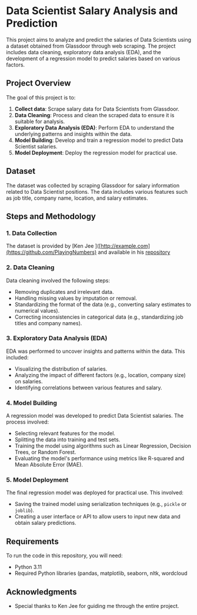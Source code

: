 # Data Scientist Salary Analysis and Prediction

This project aims to analyze and predict the salaries of Data Scientists using a dataset obtained from Glassdoor through web scraping. The project includes data cleaning, exploratory data analysis (EDA), and the development of a regression model to predict salaries based on various factors.

## Project Overview

The goal of this project is to:
1. **Collect data**: Scrape salary data for Data Scientists from Glassdoor.
2. **Data Cleaning**: Process and clean the scraped data to ensure it is suitable for analysis.
3. **Exploratory Data Analysis (EDA)**: Perform EDA to understand the underlying patterns and insights within the data.
4. **Model Building**: Develop and train a regression model to predict Data Scientist salaries.
5. **Model Deployment**: Deploy the regression model for practical use.

## Dataset

The dataset was collected by scraping Glassdoor for salary information related to Data Scientist positions. The data includes various features such as job title, company name, location, and salary estimates.

## Steps and Methodology

### 1. Data Collection

The dataset is provided by [Ken Jee ]([http://example.com](https://github.com/PlayingNumbers) and available in his [repository](https://github.com/PlayingNumbers/ds_salary_proj)

### 2. Data Cleaning

Data cleaning involved the following steps:
- Removing duplicates and irrelevant data.
- Handling missing values by imputation or removal.
- Standardizing the format of the data (e.g., converting salary estimates to numerical values).
- Correcting inconsistencies in categorical data (e.g., standardizing job titles and company names).

### 3. Exploratory Data Analysis (EDA)

EDA was performed to uncover insights and patterns within the data. This included:
- Visualizing the distribution of salaries.
- Analyzing the impact of different factors (e.g., location, company size) on salaries.
- Identifying correlations between various features and salary.

### 4. Model Building

A regression model was developed to predict Data Scientist salaries. The process involved:
- Selecting relevant features for the model.
- Splitting the data into training and test sets.
- Training the model using algorithms such as Linear Regression, Decision Trees, or Random Forest.
- Evaluating the model's performance using metrics like R-squared and Mean Absolute Error (MAE).

### 5. Model Deployment

The final regression model was deployed for practical use. This involved:
- Saving the trained model using serialization techniques (e.g., `pickle` or `joblib`).
- Creating a user interface or API to allow users to input new data and obtain salary predictions.

## Requirements

To run the code in this repository, you will need:

- Python 3.11
- Required Python libraries (pandas, matplotlib, seaborn, nltk, wordcloud

## Acknowledgments

- Special thanks to Ken Jee for guiding me through the entire project.

